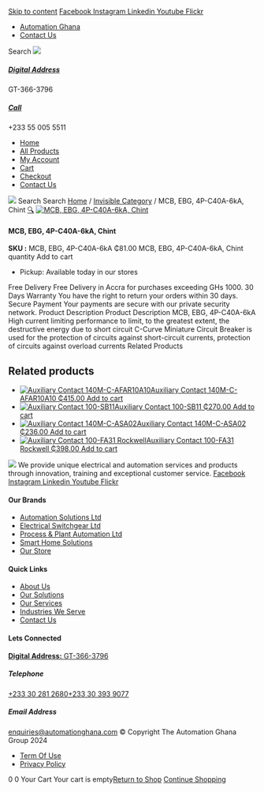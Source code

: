 [Skip to content](https://store.automationghana.com/product/mcb-ebg-4p-c40a-6ka-chint/#content)
[ Facebook ](https://www.facebook.com/automationgh/) [ Instagram ](https://www.instagram.com/automationgh/) [ Linkedin ](https://www.linkedin.com/company/the-automation-ghana-limited/) [ Youtube ](https://www.youtube.com/channel/UCurrRDUSm5oIW39VXjn1u0w) [ Flickr ](https://www.flickr.com/photos/181794037@N07/)
  * [ Automation Ghana ](https://automationghana.com)
  * [ Contact Us ](https://store.automationghana.com/contact/)


Search
[ ![](https://store.automationghana.com/wp-content/uploads/2024/04/Website-TAGG-Logo-BLUE.png) ](https://store.automationghana.com/)
[ ](https://maps.app.goo.gl/m4xeaagWCNbLk4jM6)
#####  [ Digital Address ](https://maps.app.goo.gl/m4xeaagWCNbLk4jM6)
GT-366-3796 
[ ](tel:+233550055511)
#####  [ Call ](tel:+233550055511)
+233 55 005 5511 
  * [Home](https://store.automationghana.com/)
  * [All Products](https://store.automationghana.com/shop/)
  * [My Account](https://store.automationghana.com/my-account/)
  * [Cart](https://store.automationghana.com/cart/)
  * [Checkout](https://store.automationghana.com/checkout/)
  * [Contact Us](https://store.automationghana.com/contact/)


[![](https://store.automationghana.com/wp-content/uploads/2024/04/AutomationGhana_logo_white.png)](https://store.automationghana.com)
Search
Search
[Home](https://store.automationghana.com) / [Invisible Category](https://store.automationghana.com/product-category/invisible-category/) / MCB, EBG, 4P-C40A-6kA, Chint
[🔍](https://store.automationghana.com/product/mcb-ebg-4p-c40a-6ka-chint/)
[![MCB, EBG, 4P-C40A-6kA, Chint](https://store.automationghana.com/wp-content/uploads/2024/05/chint-circuit-breaker-eb-4p-6a-45ka-c-4-modules-186536-1-600x600.webp)](https://store.automationghana.com/wp-content/uploads/2024/05/chint-circuit-breaker-eb-4p-6a-45ka-c-4-modules-186536-1.webp)
####  MCB, EBG, 4P-C40A-6kA, Chint 
**SKU :** MCB, EBG, 4P-C40A-6kA 
₵81.00
MCB, EBG, 4P-C40A-6kA, Chint quantity
Add to cart
  * Pickup: Available today in our stores


Free Delivery 
Free Delivery in Accra for purchases exceeding GHs 1000. 
30 Days Warranty 
You have the right to return your orders within 30 days. 
Secure Payment 
Your payments are secure with our private security network. 
Product Description
Product Description
MCB, EBG, 4P-C40A-6kA High current limiting performance to limit, to the greatest extent, the destructive energy due to short circuit C-Curve Miniature Circuit Breaker is used for the protection of circuits against short-circuit currents, protection of circuits against overload currents
Related Products 
## Related products
  * [![Auxiliary Contact 140M-C-AFAR10A10](https://store.automationghana.com/wp-content/uploads/2020/12/140M-C-AFAR10A10-300x298.jpg)Auxiliary Contact 140M-C-AFAR10A10 ₵415.00 ](https://store.automationghana.com/product/auxiliary-contact-140m-c-afar10a10/)
[Add to cart](https://store.automationghana.com/product/mcb-ebg-4p-c40a-6ka-chint/?add-to-cart=2965)
  * [![Auxiliary Contact 100-SB11](https://store.automationghana.com/wp-content/uploads/2020/11/Allen-Bradley-100S-300x300.jpg)Auxiliary Contact 100-SB11 ₵270.00 ](https://store.automationghana.com/product/auxiliary-contact-100-sb11/)
[Add to cart](https://store.automationghana.com/product/mcb-ebg-4p-c40a-6ka-chint/?add-to-cart=2954)
  * [![Auxiliary Contact 140M-C-ASA02](https://store.automationghana.com/wp-content/uploads/2020/11/140M-C-ASA02.jpg)Auxiliary Contact 140M-C-ASA02 ₵236.00 ](https://store.automationghana.com/product/auxiliary-contact-140m-c-asa02/)
[Add to cart](https://store.automationghana.com/product/mcb-ebg-4p-c40a-6ka-chint/?add-to-cart=2950)
  * [![Auxiliary Contact 100-FA31 Rockwell](https://store.automationghana.com/wp-content/uploads/2020/11/Auxilliary-Contact-Block-100-FA31.jpg)Auxiliary Contact 100-FA31 Rockwell ₵398.00 ](https://store.automationghana.com/product/auxiliary-contact-100-fa31-rockwell/)
[Add to cart](https://store.automationghana.com/product/mcb-ebg-4p-c40a-6ka-chint/?add-to-cart=2937)


![](https://store.automationghana.com/wp-content/uploads/2024/04/AutomationGhana_logo_white.png)
We provide unique electrical and automation services and products through innovation, training and exceptional customer service.
[ Facebook ](https://www.facebook.com/automationgh/) [ Instagram ](https://www.instagram.com/automationgh/) [ Linkedin ](https://www.linkedin.com/company/the-automation-ghana-limited/) [ Youtube ](https://www.youtube.com/channel/UCurrRDUSm5oIW39VXjn1u0w) [ Flickr ](https://www.flickr.com/photos/181794037@N07/)
#### Our Brands
  * [ Automation Solutions Ltd ](https://store.automationghana.com/product/mcb-ebg-4p-c40a-6ka-chint/)
  * [ Electrical Switchgear Ltd ](https://store.automationghana.com/product/mcb-ebg-4p-c40a-6ka-chint/)
  * [ Process & Plant Automation Ltd ](https://store.automationghana.com/product/mcb-ebg-4p-c40a-6ka-chint/)
  * [ Smart Home Solutions ](https://store.automationghana.com/product/mcb-ebg-4p-c40a-6ka-chint/)
  * [ Our Store ](https://store.automationghana.com/product/mcb-ebg-4p-c40a-6ka-chint/)


#### Quick Links
  * [ About Us ](https://store.automationghana.com/product/mcb-ebg-4p-c40a-6ka-chint/)
  * [ Our Solutions ](https://store.automationghana.com/product/mcb-ebg-4p-c40a-6ka-chint/)
  * [ Our Services ](https://store.automationghana.com/product/mcb-ebg-4p-c40a-6ka-chint/)
  * [ Industries We Serve ](https://store.automationghana.com/product/mcb-ebg-4p-c40a-6ka-chint/)
  * [ Contact Us ](https://store.automationghana.com/product/mcb-ebg-4p-c40a-6ka-chint/)


#### Lets Connected
[**Digital Address:** GT-366-3796](https://maps.app.goo.gl/m4xeaagWCNbLk4jM6)
#####  Telephone 
[ +233 30 281 2680](tel:+233302812680)[+233 30 393 9077](https://store.automationghana.com/product/mcb-ebg-4p-c40a-6ka-chint/+233303939077)
#####  Email Address 
enquiries@automationghana.com 
© Copyright The Automation Ghana Group 2024
  * [ Term Of Use ](https://store.automationghana.com/product/mcb-ebg-4p-c40a-6ka-chint/)
  * [ Privacy Policy ](https://store.automationghana.com/product/mcb-ebg-4p-c40a-6ka-chint/)


0
0
Your Cart
Your cart is empty[Return to Shop](https://store.automationghana.com/shop/)
[Continue Shopping](https://store.automationghana.com/product/mcb-ebg-4p-c40a-6ka-chint/)
